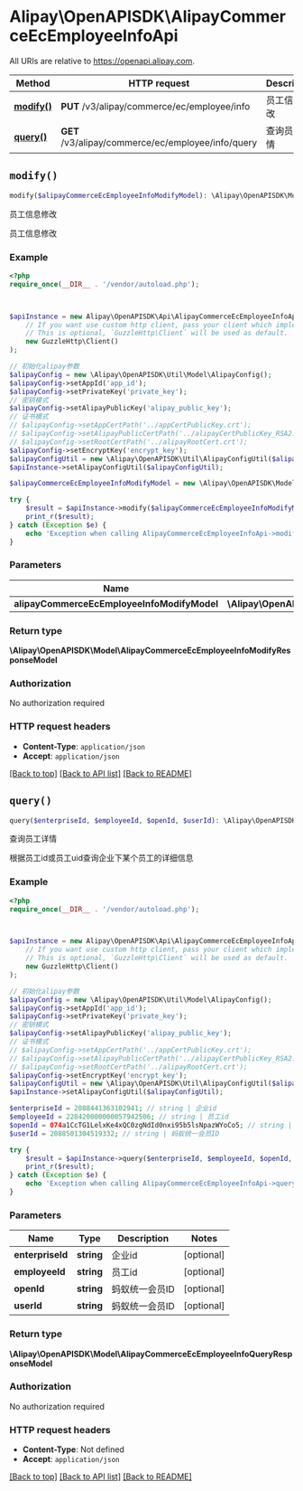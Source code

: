 # Alipay\OpenAPISDK\AlipayCommerceEcEmployeeInfoApi

All URIs are relative to https://openapi.alipay.com.

Method | HTTP request | Description
------------- | ------------- | -------------
[**modify()**](AlipayCommerceEcEmployeeInfoApi.md#modify) | **PUT** /v3/alipay/commerce/ec/employee/info | 员工信息修改
[**query()**](AlipayCommerceEcEmployeeInfoApi.md#query) | **GET** /v3/alipay/commerce/ec/employee/info/query | 查询员工详情


## `modify()`

```php
modify($alipayCommerceEcEmployeeInfoModifyModel): \Alipay\OpenAPISDK\Model\AlipayCommerceEcEmployeeInfoModifyResponseModel
```

员工信息修改

员工信息修改

### Example

```php
<?php
require_once(__DIR__ . '/vendor/autoload.php');



$apiInstance = new Alipay\OpenAPISDK\Api\AlipayCommerceEcEmployeeInfoApi(
    // If you want use custom http client, pass your client which implements `GuzzleHttp\ClientInterface`.
    // This is optional, `GuzzleHttp\Client` will be used as default.
    new GuzzleHttp\Client()
);

// 初始化alipay参数
$alipayConfig = new \Alipay\OpenAPISDK\Util\Model\AlipayConfig();
$alipayConfig->setAppId('app_id');
$alipayConfig->setPrivateKey('private_key');
// 密钥模式
$alipayConfig->setAlipayPublicKey('alipay_public_key');
// 证书模式
// $alipayConfig->setAppCertPath('../appCertPublicKey.crt');
// $alipayConfig->setAlipayPublicCertPath('../alipayCertPublicKey_RSA2.crt');
// $alipayConfig->setRootCertPath('../alipayRootCert.crt');
$alipayConfig->setEncryptKey('encrypt_key');
$alipayConfigUtil = new \Alipay\OpenAPISDK\Util\AlipayConfigUtil($alipayConfig);
$apiInstance->setAlipayConfigUtil($alipayConfigUtil);

$alipayCommerceEcEmployeeInfoModifyModel = new \Alipay\OpenAPISDK\Model\AlipayCommerceEcEmployeeInfoModifyModel(); // \Alipay\OpenAPISDK\Model\AlipayCommerceEcEmployeeInfoModifyModel

try {
    $result = $apiInstance->modify($alipayCommerceEcEmployeeInfoModifyModel);
    print_r($result);
} catch (Exception $e) {
    echo 'Exception when calling AlipayCommerceEcEmployeeInfoApi->modify: ', $e->getMessage(), PHP_EOL;
}
```

### Parameters

Name | Type | Description  | Notes
------------- | ------------- | ------------- | -------------
 **alipayCommerceEcEmployeeInfoModifyModel** | **\Alipay\OpenAPISDK\Model\AlipayCommerceEcEmployeeInfoModifyModel**|  | [optional]

### Return type

**\Alipay\OpenAPISDK\Model\AlipayCommerceEcEmployeeInfoModifyResponseModel**

### Authorization

No authorization required

### HTTP request headers

- **Content-Type**: `application/json`
- **Accept**: `application/json`

[[Back to top]](#) [[Back to API list]](../../README.md#api-endpoints)
[[Back to README]](../../README.md)

## `query()`

```php
query($enterpriseId, $employeeId, $openId, $userId): \Alipay\OpenAPISDK\Model\AlipayCommerceEcEmployeeInfoQueryResponseModel
```

查询员工详情

根据员工id或员工uid查询企业下某个员工的详细信息

### Example

```php
<?php
require_once(__DIR__ . '/vendor/autoload.php');



$apiInstance = new Alipay\OpenAPISDK\Api\AlipayCommerceEcEmployeeInfoApi(
    // If you want use custom http client, pass your client which implements `GuzzleHttp\ClientInterface`.
    // This is optional, `GuzzleHttp\Client` will be used as default.
    new GuzzleHttp\Client()
);

// 初始化alipay参数
$alipayConfig = new \Alipay\OpenAPISDK\Util\Model\AlipayConfig();
$alipayConfig->setAppId('app_id');
$alipayConfig->setPrivateKey('private_key');
// 密钥模式
$alipayConfig->setAlipayPublicKey('alipay_public_key');
// 证书模式
// $alipayConfig->setAppCertPath('../appCertPublicKey.crt');
// $alipayConfig->setAlipayPublicCertPath('../alipayCertPublicKey_RSA2.crt');
// $alipayConfig->setRootCertPath('../alipayRootCert.crt');
$alipayConfig->setEncryptKey('encrypt_key');
$alipayConfigUtil = new \Alipay\OpenAPISDK\Util\AlipayConfigUtil($alipayConfig);
$apiInstance->setAlipayConfigUtil($alipayConfigUtil);

$enterpriseId = 2088441363102941; // string | 企业id
$employeeId = 228420000000057942506; // string | 员工id
$openId = 074a1CcTG1LelxKe4xQC0zgNdId0nxi95b5lsNpazWYoCo5; // string | 蚂蚁统一会员ID
$userId = 2088501304519332; // string | 蚂蚁统一会员ID

try {
    $result = $apiInstance->query($enterpriseId, $employeeId, $openId, $userId);
    print_r($result);
} catch (Exception $e) {
    echo 'Exception when calling AlipayCommerceEcEmployeeInfoApi->query: ', $e->getMessage(), PHP_EOL;
}
```

### Parameters

Name | Type | Description  | Notes
------------- | ------------- | ------------- | -------------
 **enterpriseId** | **string**| 企业id | [optional]
 **employeeId** | **string**| 员工id | [optional]
 **openId** | **string**| 蚂蚁统一会员ID | [optional]
 **userId** | **string**| 蚂蚁统一会员ID | [optional]

### Return type

**\Alipay\OpenAPISDK\Model\AlipayCommerceEcEmployeeInfoQueryResponseModel**

### Authorization

No authorization required

### HTTP request headers

- **Content-Type**: Not defined
- **Accept**: `application/json`

[[Back to top]](#) [[Back to API list]](../../README.md#api-endpoints)
[[Back to README]](../../README.md)
